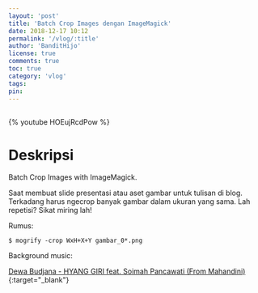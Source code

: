 ```yaml
---
layout: 'post'
title: 'Batch Crop Images dengan ImageMagick'
date: 2018-12-17 10:12
permalink: '/vlog/:title'
author: 'BanditHijo'
license: true
comments: true
toc: true
category: 'vlog'
tags:
pin:
---
```


<div style="margin-top:30px;"></div>
<!-- EMBED CONTAINER: YOUTUBE -->

{% youtube HOEujRcdPow %}

# Deskripsi

Batch Crop Images with ImageMagick.

Saat membuat slide presentasi atau aset gambar untuk tulisan di blog. Terkadang harus ngecrop banyak gambar dalam ukuran yang sama. Lah repetisi? Sikat miring lah!

Rumus:
```
$ mogrify -crop WxH+X+Y gambar_0*.png
```

Background music:

[Dewa Budjana - HYANG GIRI feat. Soimah Pancawati (From Mahandini)](https://youtu.be/fXs_6exAZG4){:target="_blank"}
